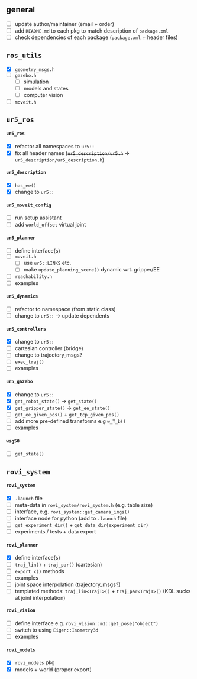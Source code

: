 ## general

- [ ] update author/maintainer (email + order)
- [ ] add `README.md` to each pkg to match description of `package.xml`
- [ ] check dependencies of each package (`package.xml` + header files)

## `ros_utils`

- [x] `geometry_msgs.h`
- [ ] `gazebo.h`
  - [ ] simulation
  - [ ] models and states
  - [ ] computer vision
- [ ] `moveit.h`

## `ur5_ros`

#### `ur5_ros`

- [x] refactor all namespaces to `ur5::`
- [x] fix all header names (~~`ur5_description/ur5.h`~~ → `ur5_description/ur5_description.h`)

#### `ur5_description`

- [x] `has_ee()`
- [x] change to `ur5::`

#### `ur5_moveit_config`

- [ ] run setup assistant
- [ ] add `world_offset` virtual joint

#### `ur5_planner`

- [ ] define interface(s)
- [ ] `moveit.h`
	- [ ] use `ur5::LINKS` etc.
	- [ ] make `update_planning_scene()` dynamic wrt. gripper/EE
- [ ] `reachability.h`
- [ ] examples

#### `ur5_dynamics`

- [ ] refactor to namespace (from static class)
- [ ] change to `ur5::` → update dependents

#### `ur5_controllers`

- [x] change to `ur5::`
- [ ] cartesian controller (bridge)
- [ ] change to trajectory_msgs?
- [ ] `exec_traj()`
- [ ] examples

#### `ur5_gazebo`

- [x] change to `ur5::`
- [x] `get_robot_state()` → `get_state()`
- [x] `get_gripper_state()` → `get_ee_state()`
- [ ] `get_ee_given_pos()` + `get_tcp_given_pos()`
- [ ] add more pre-defined transforms e.g `w_T_b()`
- [ ] examples

#### `wsg50`

- [ ] `get_state()`

## `rovi_system`

#### `rovi_system`

- [x] `.launch` file
- [ ] meta-data in `rovi_system/rovi_system.h` (e.g. table size)
- [ ] interface, e.g. `rovi_system::get_camera_imgs()`
- [ ] interface node for python (add to `.launch` file)
- [ ] `get_experiment_dir()` + `get_data_dir(experiment_dir)`
- [ ] experiments / tests + data export

#### `rovi_planner`

- [x] define interface(s)
- [ ] `traj_lin()` + `traj_par()` (cartesian)
- [ ] `export_x()` methods
- [ ] examples
- [ ] joint space interpolation (trajectory_msgs?)
- [ ] templated methods: `traj_lin<TrajT>()` + `traj_par<TrajT>()` (KDL sucks at joint interpolation)

#### `rovi_vision`

- [ ] define interface e.g. `rovi_vision::m1::get_pose("object")`
- [ ] switch to using `Eigen::Isometry3d`
- [ ] examples

#### `rovi_models`

- [x] `rovi_models` pkg
- [x] models + world (proper export)
